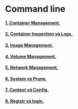 # Command line 

#### [1. Container Management.](https://github.com/Phungvanquang/Website/blob/main/Docker/CLI/Container%20Management.md)
#### [2. Container Inspection và Logs.](https://github.com/Phungvanquang/Website/blob/main/Docker/CLI/Container%20Inspection%20v%C3%A0%20Logs.md)
#### [3. Image Management.](https://github.com/Phungvanquang/Website/blob/main/Docker/CLI/Image%20Management.md)
#### [4. Volume Management.](https://github.com/Phungvanquang/Website/blob/main/Docker/CLI/Volume%20Management.md)
#### [5. Network Management.](https://github.com/Phungvanquang/Website/blob/main/Docker/CLI/Network%20Management.md)
#### [6. System và Prune.](https://github.com/Phungvanquang/Website/blob/main/Docker/CLI/System%20&%20Prune.md)
#### [7. Context và Config.]()
#### [8. Registr và login.]()
